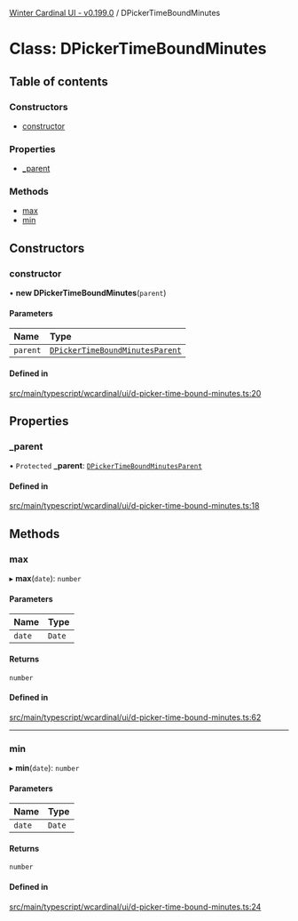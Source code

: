 [Winter Cardinal UI - v0.199.0](../index.md) / DPickerTimeBoundMinutes

# Class: DPickerTimeBoundMinutes

## Table of contents

### Constructors

- [constructor](DPickerTimeBoundMinutes.md#constructor)

### Properties

- [\_parent](DPickerTimeBoundMinutes.md#_parent)

### Methods

- [max](DPickerTimeBoundMinutes.md#max)
- [min](DPickerTimeBoundMinutes.md#min)

## Constructors

### constructor

• **new DPickerTimeBoundMinutes**(`parent`)

#### Parameters

| Name | Type |
| :------ | :------ |
| `parent` | [`DPickerTimeBoundMinutesParent`](../interfaces/DPickerTimeBoundMinutesParent.md) |

#### Defined in

[src/main/typescript/wcardinal/ui/d-picker-time-bound-minutes.ts:20](https://github.com/winter-cardinal/winter-cardinal-ui/blob/v0.199.0/src/main/typescript/wcardinal/ui/d-picker-time-bound-minutes.ts#L20)

## Properties

### \_parent

• `Protected` **\_parent**: [`DPickerTimeBoundMinutesParent`](../interfaces/DPickerTimeBoundMinutesParent.md)

#### Defined in

[src/main/typescript/wcardinal/ui/d-picker-time-bound-minutes.ts:18](https://github.com/winter-cardinal/winter-cardinal-ui/blob/v0.199.0/src/main/typescript/wcardinal/ui/d-picker-time-bound-minutes.ts#L18)

## Methods

### max

▸ **max**(`date`): `number`

#### Parameters

| Name | Type |
| :------ | :------ |
| `date` | `Date` |

#### Returns

`number`

#### Defined in

[src/main/typescript/wcardinal/ui/d-picker-time-bound-minutes.ts:62](https://github.com/winter-cardinal/winter-cardinal-ui/blob/v0.199.0/src/main/typescript/wcardinal/ui/d-picker-time-bound-minutes.ts#L62)

___

### min

▸ **min**(`date`): `number`

#### Parameters

| Name | Type |
| :------ | :------ |
| `date` | `Date` |

#### Returns

`number`

#### Defined in

[src/main/typescript/wcardinal/ui/d-picker-time-bound-minutes.ts:24](https://github.com/winter-cardinal/winter-cardinal-ui/blob/v0.199.0/src/main/typescript/wcardinal/ui/d-picker-time-bound-minutes.ts#L24)
